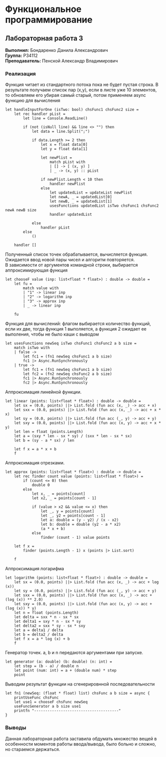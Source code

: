 # Функциональное программирование
## Лабораторная работа 3

**Выполнил:** Бондаренко Данила Александрович \
**Группа:** P34112 \
**Преподаватель:** Пенской Александр Владимирович

### Реализация
Функция читает из стандартного потока пока не будет пустая строка.
В результате получаем список пар (x,y), если в листе уже 10 элементов,
то обновляем его убирая самый старый, потом применяем async функцию для
вычисления
```f#
let handleInputForOne (isTwo: bool) chsFunc1 chsFunc2 size =
    let rec handler pList =
        let line = Console.ReadLine()

        if (not (isNull line) && line <> "") then
            let data = line.Split(";")

            if data.Length >= 2 then
                let x = float data[0]
                let y = float data[1]

                let newPlist =
                    match pList with
                    | [] -> [ (x, y) ]
                    | _ -> (x, y) :: pList
                    
                if newPlist.Length < 10 then
                    handler newPlist
                else
                    let updatedList = updateList newPlist
                    let newA, _ = updatedList[0]
                    let newB, _ = updatedList[1]
                    usesFunctions updatedList isTwo chsFunc1 chsFunc2 newA newB size
                    handler updatedList
                    
            else
                handler pList
        else
            ()

    handler []
```
Полученный список точек обрабатывается, вычисляется функция. Ожидается ввод новой пары чисел и алгоритм повторяется.\
В зависимости от аргументов командной строки, выбирается аппроксимирующая функция
```f#
let chooseF value (inp: list<float * float>) : double -> double =
    let fu =
        match value with
        | "1" -> linear inp
        | "2" -> logarithm inp
        | "3" -> approx inp
        | _ -> linear inp

    fu
```
Функция для вычислений: флагом выбирается количество функций, если их две,
тогда функция 1 выполяется, а функция 2 ожидает ее выполения, чтобы не было каши с выводом
```f#
let usesFunctions newSeq isTwo chsFunc1 chsFunc2 a b size =
    match isTwo with
    | false ->
        let fc1 = (fn1 newSeq chsFunc1 a b size)
        fc1 |> Async.RunSynchronously
    | true ->
        let fc1 = (fn1 newSeq chsFunc1 a b size) 
        let fc2 = (fn2 newSeq chsFunc2 a b size)
        fc1 |> Async.RunSynchronously
        fc2 |> Async.RunSynchronously
```

Аппроксимация линейной функции.
```f#
let linear (points: list<float * float>) : double -> double =
    let sx = (0.0, points) ||> List.fold (fun acc (x, _) -> acc + x)
    let sxx = (0.0, points) ||> List.fold (fun acc (x, _) -> acc + x * x)
    let sy = (0.0, points) ||> List.fold (fun acc (_, y) -> acc + y)
    let sxy = (0.0, points) ||> List.fold (fun acc (x, y) -> acc + x * y)
    let len = float (points.Length)
    let a = (sxy * len - sx * sy) / (sxx * len - sx * sx)
    let b = (sy - a * sx) / len

    let f x = a * x + b
    f
```
Аппроксимация отрезками.
```f#
let approx (points: list<float * float>) : double -> double =
    let rec finder count value (points: list<float * float>) =
        if (count <= 0) then
            double 0
        else
            let x, _ = points[count]
            let x2, _ = points[count - 1]

            if (value > x2 && value <= x) then
                let _, y = points[count]
                let _, y2 = points[count - 1]
                let a: double = (y - y2) / (x - x2)
                let b: double = double (y2 - a * x2)
                (a * x + b)
            else
                finder (count - 1) value points

    let f x =
        finder (points.Length - 1) x (points |> List.sort)

    f
```
Аппроксимация логарифма
```f#
let logarithm (points: list<float * float>) : double -> double =
    let sx = (0.0, points) ||> List.fold (fun acc (x, _) -> acc + log (x))
    let sy = (0.0, points) ||> List.fold (fun acc (_, y) -> acc + y)
    let sxx = (0.0, points) ||> List.fold (fun acc (x, _) -> acc + (log (x)) ** 2.0)
    let sxy = (0.0, points) ||> List.fold (fun acc (x, y) -> acc + (log (x)) * y)
    let n = float (points.Length)
    let delta = sxx * n - sx * sx
    let delta1 = sxy * n - sx * sy
    let delta2 = sxx * sy - sx * sxy
    let a = delta1 / delta
    let b = delta2 / delta
    let f x = a * log (x) + b
    f
```
Генератор точек. a, b и n передаются аргументами при запуске.
```f#
let generator (a: double) (b: double) (n: int) =
    let step = (b - a) / double n
    let point (num: int) = a + (double num) * step
    point
```
Выводим результат функции на сгенерировнной последовательности
```f#
let fn1 (newSeq: (float * float) list) chsFunc a b size = async {
    printUseFunc chsFunc
    let use1 = chooseF chsFunc newSeq
    useFuncGenerator a b size use1
    printfn "--------------------------------------"
}
```

### Выводы
Данная лабораторная работа заставила обдумать множество вещей в особенности моментов работы ввода/вывода, было больно и сложно, но стараемся держаться.
